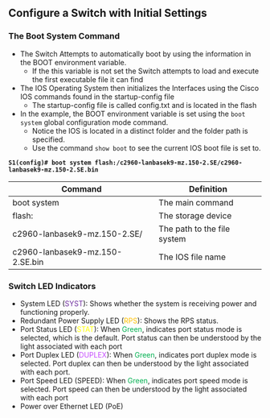 ## Configure a Switch with Initial Settings
### The Boot System Command
- The Switch Attempts to automatically boot by using the information in the BOOT environment variable.
	 - If the this variable is not set the Switch attempts to load and execute the first executable file it can find
- The IOS Operating System then initializes the Interfaces using the Cisco IOS commands found in the startup-config file
	 - The startup-config file is called config.txt and is located in the flash
- In the example, the BOOT environment variable is set using the `boot system` global configuration mode command.
	- Notice the IOS is located in a distinct folder and the folder path is specified.
	- Use the command `show boot` to see the current IOS boot file is set to.
	
**`S1(config)# boot system flash:/c2960-lanbasek9-mz.150-2.SE/c2960-lanbasek9-mz.150-2.SE.bin`**

| Command                         | Definition                  |
| ------------------------------- | --------------------------- |
| boot system                     | The main command            |
| flash:                          | The storage device          |
| c2960-lanbasek9-mz.150-2.SE/    | The path to the file system |
| c2960-lanbasek9-mz.150-2.SE.bin | The IOS file name           |

### Switch LED Indicators
- System LED (<span style="color:rgb(112, 48, 160)">SYST</span>): Shows whether the system is receiving power and functioning properly.
- Redundant Power Supply LED (<span style="color:rgb(255, 192, 0)">RPS</span>): Shows the RPS status.
- Port Status LED (<span style="color:rgb(255, 255, 0)">STAT</span>): When <span style="color:rgb(0, 176, 80)">Green</span>, indicates port status mode is selected, which is the default.
  Port status can then be understood by the light associated with each port
- Port Duplex LED (<span style="color:rgb(198, 77, 255)">DUPLEX</span>): When <span style="color:rgb(0, 176, 80)">Green</span>, indicates port duplex mode is selected. 
  Port duplex can then be understood by the light associated with each port.
- Port Speed LED (SPEED): When <span style="color:rgb(0, 176, 80)">Green</span>, indicates port speed mode is selected.
  Port speed can then be understood by the light associated with each port
- Power over Ethernet LED (PoE)